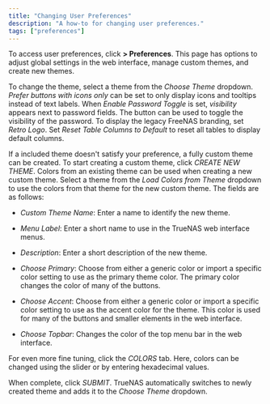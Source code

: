 ```yaml
---
title: "Changing User Preferences"
description: "A how-to for changing user preferences."
tags: ["preferences"]
---
```


To access user preferences, click <i class="fas fa-cog" aria-hidden="true" title="Settings"></i> **> Preferences**.
This page has options to adjust global settings in the web interface, manage custom themes, and create new themes.

To change the theme, select a theme from the *Choose Theme* dropdown.
*Prefer buttons with icons only* can be set to only display icons and tooltips instead of text labels. When *Enable Password Toggle* is set, <i class="material-icons" aria-hidden="true" title="Visibility">visibility</i> appears next to password fields. The button can be used to toggle the visibility of the password. To display the legacy FreeNAS branding, set *Retro Logo*. Set *Reset Table Columns to Default* to reset all tables to display default columns.

If a included theme doesn't satisfy your preference, a fully custom theme can be created.
To start creating a custom theme, click *CREATE NEW THEME*.
Colors from an existing theme can be used when creating a new custom theme.
Select a theme from the *Load Colors from Theme* dropdown to use the colors from that theme for the new custom theme.
The fields are as follows:

* *Custom Theme Name*: Enter a name to identify the new theme.

* *Menu Label*: Enter a short name to use in the TrueNAS web interface menus.

* *Description*: Enter a short description of the new theme.

* *Choose Primary*: Choose from either a generic color or import a specific color setting to use as the primary theme color.
  The primary color changes the color of many of the buttons.

* *Choose Accent*: Choose from either a generic color or import a specific color setting to use as the accent color for the theme.
  This color is used for many of the buttons and smaller elements in the web interface.

* *Choose Topbar*: Changes the color of the top menu bar in the web interface.

For even more fine tuning, click the *COLORS* tab.
Here, colors can be changed using the slider or by entering hexadecimal values.

When complete, click *SUBMIT*.
TrueNAS automatically switches to newly created theme and adds it to the *Choose Theme* dropdown.
